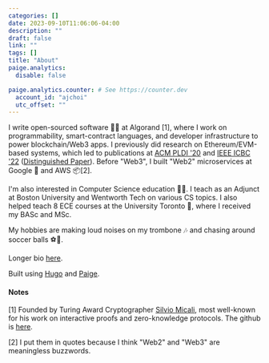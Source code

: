 ```yaml
---
categories: []
date: 2023-09-10T11:06:06-04:00
description: ""
draft: false
link: ""
tags: []
title: "About"
paige.analytics:
  disable: false 

paige.analytics.counter: # See https://counter.dev
  account_id: "ajchoi"
  utc_offset: ""
---
```


I write open-sourced software 🧑‍💻 at Algorand [1], where I work on programmability, smart-contract languages, and developer infrastructure to power blockchain/Web3 apps. I previously did research on Ethereum/EVM-based systems, which led to publications at [ACM PLDI '20](https://dl.acm.org/doi/10.1145/3385412.3385982) and [IEEE ICBC '22](https://doi.org/10.1109/ICBC54727.2022.9805484) ([Distinguished Paper](https://icbc2022.ieee-icbc.org/program/distinguished-papers)). Before "Web3", I built "Web2" microservices at Google 🔎 and AWS 📦[2].

I'm also interested in Computer Science education 🧑‍🏫. I teach as an Adjunct at Boston University and Wentworth Tech on various CS topics. I also helped teach 8 ECE courses at the University Toronto 🍁, where I received my BASc and MSc.

My hobbies are making loud noises on my trombone 🎶 and chasing around soccer balls ⚽🏃.

Longer bio [here](https://andrewjeminchoi.github.io).

Built using [Hugo](https://gohugo.io/) and [Paige](https://github.com/willfaught/paige).

#### Notes

[1] Founded by Turing Award Cryptographer [Silvio Micali](https://en.wikipedia.org/wiki/Silvio_Micali), most well-known for his work on interactive proofs and zero-knowledge protocols. The github is [here](https://github.com/algorand).

[2] I put them in quotes because I think "Web2" and "Web3" are meaningless buzzwords.
